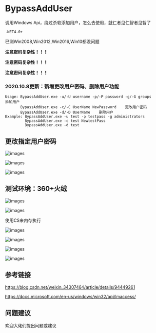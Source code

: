 # BypassAddUser
调用Windows Api，绕过杀软添加用户，怎么去使用，就仁者见仁智者见智了

`.NET4.0+`

已测Win2008,Win2012,Win2016,Win10都没问题



**注意密码复杂性！！！**

**注意密码复杂性！！！**

**注意密码复杂性！！！**

### 2020.10.8更新：新增更改用户密码、删除用户功能

```
Usage: BypassAddUser.exe -u/-U username -p/-P password -g/-G groups    添加用户
       BypassAddUser.exe -c/-C UserName NewPassword    更改用户密码
       BypassAddUser.exe -d/-D UserName    删除用户
Example: BypassAddUser.exe -u test -p testpass -g administrators
         BypassAddUser.exe -c test NewtestPass
         BypassAddUser.exe -d test
```
## 更改指定用户密码

![images](https://github.com/TryA9ain/BypassAddUser/blob/master/Pictures/Snipaste_2020-10-08_19-23-29.jpg)

![images](https://github.com/TryA9ain/BypassAddUser/blob/master/Pictures/Snipaste_2020-10-08_19-24-14.jpg)

![images](https://github.com/TryA9ain/BypassAddUser/blob/master/Pictures/Snipaste_2020-10-08_19-26-27.jpg)

## 测试环境：360+火绒

![images](https://github.com/TryA9ain/BypassAddUser/blob/master/Pictures/Snipaste_2020-10-04_11-56-10.jpg)

![images](https://github.com/TryA9ain/BypassAddUser/blob/master/Pictures/Snipaste_2020-10-04_11-42-15.jpg)

使用CS来内存执行

![images](https://github.com/TryA9ain/BypassAddUser/blob/master/Pictures/Snipaste_2020-10-04_11-47-57.jpg)

![images](https://github.com/TryA9ain/BypassAddUser/blob/master/Pictures/Snipaste_2020-10-04_11-49-09.jpg)

![images](https://github.com/TryA9ain/BypassAddUser/blob/master/Pictures/Snipaste_2020-10-04_11-50-53.jpg)

![images](https://github.com/TryA9ain/BypassAddUser/blob/master/Pictures/Snipaste_2020-10-04_11-52-55.jpg)

## 参考链接
https://blog.csdn.net/weixin_34307464/article/details/94449261

https://docs.microsoft.com/en-us/windows/win32/api/lmaccess/

## 问题建议

欢迎大佬们提出问题或建议
